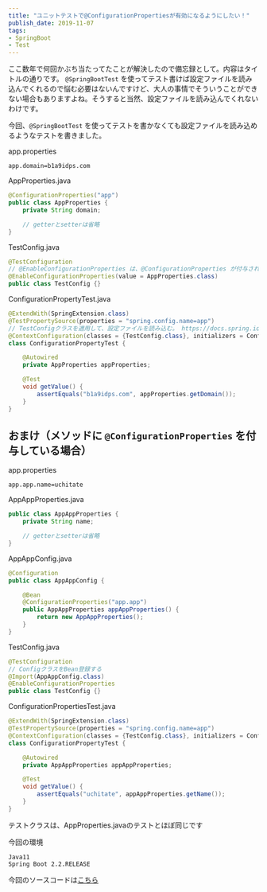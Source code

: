 ```yaml
---
title: "ユニットテストで@ConfigurationPropertiesが有効になるようにしたい！"
publish_date: 2019-11-07
tags:
- SpringBoot
- Test
---
```


ここ数年で何回かぶち当たってたことが解決したので備忘録として。内容はタイトルの通りです。
`@SpringBootTest` を使ってテスト書けば設定ファイルを読み込んでくれるので悩む必要はないんですけど、大人の事情でそういうことができない場合もありますよね。そうすると当然、設定ファイルを読み込んでくれないわけです。

今回、`@SpringBootTest` を使ってテストを書かなくても設定ファイルを読み込めるようなテストを書きました。

app.properties

```
app.domain=b1a9idps.com
```

AppProperties.java

```java
@ConfigurationProperties("app")
public class AppProperties {
    private String domain;

    // getterとsetterは省略
}
```

TestConfig.java

```java
@TestConfiguration
// @EnableConfigurationProperties は、@ConfigurationProperties が付与されたクラスに設定ファイルの値をセットする
@EnableConfigurationProperties(value = AppProperties.class)
public class TestConfig {}
```

ConfigurationPropertyTest.java

```java
@ExtendWith(SpringExtension.class)
@TestPropertySource(properties = "spring.config.name=app")
// TestConfigクラスを適用して、設定ファイルを読み込む。 https://docs.spring.io/spring-boot/docs/2.2.0.RELEASE/reference/html/spring-boot-features.html#boot-features-configfileapplicationcontextinitializer-test-utility
@ContextConfiguration(classes = {TestConfig.class}, initializers = ConfigFileApplicationContextInitializer.class)
class ConfigurationPropertyTest {

    @Autowired
    private AppProperties appProperties;

    @Test
    void getValue() {
        assertEquals("b1a9idps.com", appProperties.getDomain());
    }
}
```

## おまけ（メソッドに `@ConfigurationProperties` を付与している場合）

app.properties

```
app.app.name=uchitate
```

AppAppProperties.java

```java
public class AppAppProperties {
    private String name;

    // getterとsetterは省略
}
```

AppAppConfig.java

```java
@Configuration
public class AppAppConfig {

    @Bean
    @ConfigurationProperties("app.app")
    public AppAppProperties appAppProperties() {
        return new AppAppProperties();
    }
}
```

TestConfig.java

```java
@TestConfiguration
// ConfigクラスをBean登録する
@Import(AppAppConfig.class)
@EnableConfigurationProperties
public class TestConfig {}
```

ConfigurationPropertiesTest.java

```java
@ExtendWith(SpringExtension.class)
@TestPropertySource(properties = "spring.config.name=app")
@ContextConfiguration(classes = {TestConfig.class}, initializers = ConfigFileApplicationContextInitializer.class)
class ConfigurationPropertyTest {

    @Autowired
    private AppAppProperties appAppProperties;

    @Test
    void getValue() {
        assertEquals("uchitate", appAppProperties.getName());
    }
}
```

テストクラスは、AppProperties.javaのテストとほぼ同じです

今回の環境

```
Java11
Spring Boot 2.2.RELEASE
```

今回のソースコードは[こちら](https://github.com/b1a9id/spring-boot2-sandbox/tree/hotfix/test-configuration-properties)
